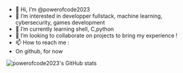 - 👋 Hi, I’m @powerofcode2023
- 👀 I’m interested in developper fullstack, machine learning, cybersecurity, games development
- 🌱 I’m currently learning shell, C,python
- 💞️ I’m looking to collaborate on projects to bring my experience !
- 📫 How to reach me :
- On github, for now

<!---
powerofcode2023/powerofcode2023 is a ✨ special ✨ repository because its `README.md` (this file) appears on your GitHub profile.
You can click the Preview link to take a look at your changes.
--->
![powerofcode2023's GitHub stats](https://github-readme-stats.vercel.app/api?username=powerofcode2023&show_icons=true&theme=merko)
